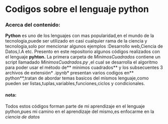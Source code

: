 # Codigos sobre el lenguaje python
### Acerca del contenido: 
**Python** es uno de los lenguajes con mas popularidad,en el mundo de la tecnologia,puede ser utilizado en  casi cualquier rama de la ciencia y tecnologia,solo por mencionar algunos ejemplos :Desarrollo web,Ciencia de Datos,I.A etc.
Presento en este repositorio algunos códigos realizados con el lenguaje **pyhton.**
La primera carpeta de *MinimosCuadrados* contiene  un script llamadado *MinimosCuadrados.py* ,el cual se desarrolla el algoritmo para poder usar el método de** minimos cuadrados** y los subsecuentes 3 archivos de extensión* .ipynb*  presentan  varios codigos en** python**,tratan de abordar temas basicos del mismos lenguaje,como pueden ser listas,tuplas,variables,funciones,ciclos y condicionales.
#### nota:
Todos estos códigos forman parte de mi aprendizaje en el lenguaje python,pues mi camino en el aprendizaje del mismo,es enfocarme en la *ciencia de datos*
